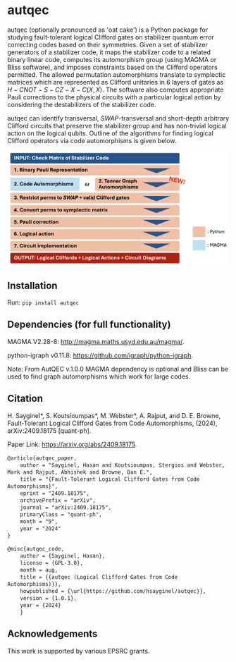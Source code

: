 # autqec
autqec (optionally pronounced as 'oat cake') is a Python package for studying fault-tolerant logical Clifford gates on stabilizer quantum error correcting codes based on their symmetries. Given a set of stabilizer generators of a stabilizer code, it maps the stabilizer code to a related binary linear code, computes its automorphism group (using MAGMA or Bliss software), and imposes constraints based on the Clifford operators permitted. The allowed permutation automorphisms translate to symplectic matrices which are represented as Clifford unitaries in $6$ layers of gates as $H-CNOT-S-CZ-X-C(X,X)$. The software also computes appropriate Pauli corrections to the physical circuits with a particular logical action by considering the destabilizers of the stabilizer code. 

autqec can identify transversal, *SWAP*-transversal and short-depth arbitrary Clifford circuits that preserve the stabilizer group and has non-trivial logical action on the logical qubits. Outline of the algorithms for finding logical Clifford operators via code automorphisms is given below.

![Algorithm Outline](autqec/algorithm_outline.png)

## Installation 
Run: `pip install autqec`

## Dependencies (for full functionality)
MAGMA V2.28-8: http://magma.maths.usyd.edu.au/magma/. 

python-igraph v0.11.8: https://github.com/igraph/python-igraph.

Note: From AutQEC v.1.0.0 MAGMA dependency is optional and Bliss can be used to find graph automorphisms which work for large codes. 

## Citation 
H. Sayginel*, S. Koutsioumpas*, M. Webster*, A. Rajput, and D. E. Browne, Fault-Tolerant Logical Clifford Gates from Code Automorphisms, (2024), arXiv:2409.18175 [quant-ph].

Paper Link: https://arxiv.org/abs/2409.18175. 

```
@article{autqec_paper,
    author = "Sayginel, Hasan and Koutsioumpas, Stergios and Webster, Mark and Rajput, Abhishek and Browne, Dan E.",
    title = "{Fault-Tolerant Logical Clifford Gates from Code Automorphisms}",
    eprint = "2409.18175",
    archivePrefix = "arXiv",
    journal = "arXiv:2409.18175",
    primaryClass = "quant-ph",
    month = "9",
    year = "2024"
}
```

```
@misc{autqec_code,
    author = {Sayginel, Hasan},
    license = {GPL-3.0},
    month = aug,
    title = {{autqec (Logical Clifford Gates from Code Automorphisms)}},
    howpublished = {\url{https://github.com/hsayginel/autqec}},
    version = {1.0.1},
    year = {2024}
    }
```

## Acknowledgements
This work is supported by various EPSRC grants. 
